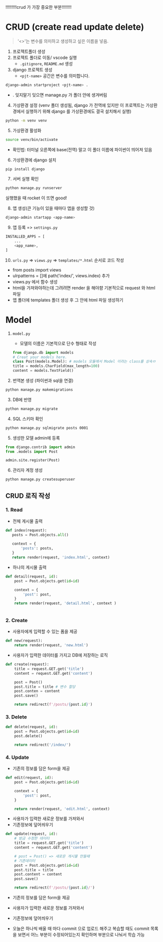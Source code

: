 !!!!!!!!!crud 가 가장 중요한 부분!!!!!!!!

# CRUD (create read update delete)

> '<>'는 변수를 의미하고 생성하고 싶은 이름을 넣음.

1. 프로젝트폴더 생성
2. 프로젝트 폴더로 이동/ vscode 실행
    -  `.gitignore`, `README.md` 생성
3. django 프로젝트 생성
    - `<pjt-name>` 공간은 변수를 의미합니다.
```bash
django-admin startproject <pjt-name> .
```

- . 잊지말기 잊으면 manage.py 가 폴더 안에 생겨버림


4. 가상환경 설정 (venv 폴더 생성됨, django 가 전역에 있지만 이 프로젝트는 가상환경에서 실행하기 위해 django 를 가상환경에도 결국 설치해서 실행)
```bash
python -m venv venv
```
5. 가상환경 활성화
```bash
source venv/bin/activate
```
- 확인법: 터미널 오른쪽에 base(전역) 말고 이 폴더 이름에 파이썬이 띄어져 있음

6. 가상환경에 django 설치
```bash
pip install django
```
7. 서버 실행 확인
```bash
python manage.py runserver
```
실행했을 때 rocket 이 뜨면 good!

8. 앱 생성(큰 기능이 있을 때마다 앱을 생성할 것)
```bash
django-admin startapp <app-name>
```
9. 앱 등록 => `settings.py`
```python
INSTALLED_APPS = [
    ...
    <app_name>,
]
```

10. `urls.py` => `views.py` => `templates/*.html` 순서로 코드 작성



- from posts import views 
- ulrpatterns = []에 path('index/', views.index) 추가
- views.py 에서 함수 생성
- html을 가져와야하는데 그려려면 render 을 해야햠 기본적으로 request 와 html 파일
- 앱 폴더에 templates 폴더 생성 후 그 안에 html 파일 생성하기



# Model

1. `model.py`
    - 모델의 이름은 기본적으로 단수 형태로 작성
    ```python
    from django.db import models
    # Creat your models here.
    class Post(models.Model): # models 모듈에서 Model 이라는 class를 상속ㅁ
    title = models.CharField(max_length=100)
    content = models.TextField()
    ```

2. 번역본 생성 (파이썬과 sql을 연결)
```bash
python manage.py makemigrations
```

3. DB에 반영
```bash
python manage.py migrate
```

4. SQL 스키마 확인
```bash
python manage.py sqlmigrate posts 0001
```

5. 생성한 모델 admin에 등록
```python
from django.contrib import admin
from .models import Post

admin.site.register(Post)
```

6. 관리자 계정 생성
```bash
python manage.py createsuperuser
```

## CRUD 로직 작성
### 1. Read

- 전체 게시물 출력
 ```python
 def index(request):
    posts = Post.objects.all()
    
    context = {
        'posts': posts,
    }
    return render(request, 'index.html', context)
```


- 하나의 게시물 출력 
```python
def detail(request, id):
    post = Post.objects.get(id=id)

    context = {
        'post': post,
    }
    return render(request, 'detail.html', context )
    
```

### 2. Create
- 사용자에게 입력할 수 있는 폼을 제공
```python
def new(request):
    return render(request, 'new.html')
```

- 사용자가 입력한 데이터를 가지고 DB에 저장하는 로직

```python
def create(request):
    title = request.GET.get('title')
    content = request.GET.get('content')

    post = Post()
    post.title = title # 변수 할당 
    post.conten = content
    post.save()

    return redirect(f'/posts/{post.id}')
```

### 3. Delete

```python
def delete(request, id):
    post = Post.objects.get(id=id)
    post.delete()

    return redirect('/index/')
```


### 4. Update
- 기존의 정보를 담은 form을 제공
```python
def edit(request, id):
    post = Post.objects.get(id=id)

    context = {
        'post': post,
    }

    return render(request, 'edit.html', context)
```

- 사용자가 입력한 새로운 정보를 가져와서
- 기존정보에 덮어씌우기
```python
def update(request, id):
    # 방금 수정한 데이터
    title = request.GET.get('title')
    content = request.GET.get('content')

    # post = Post() => 새로운 게시물 만들때
    # 기존데이터
    post = Post.objects.get(id=id)
    post.title = title
    post.content = content
    post.save()

    return redirect(f'/posts/{post.id}/')
```
- 기존의 정보를 담은 form을 제공
- 사용자가 입력한 새로운 정보를 가져와서
- 기존정보에 덮어씌우기


- 오늘은 하나씩 배울 때 마다 commit 으로 업로드 해주고 복습할 때도 commit 목록을 보면서 어느 부분이 수정되어있는지 확인하며 부분으로 나눠서 학습 가능 
